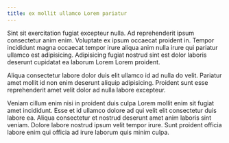 ```yaml
---
title: ex mollit ullamco Lorem pariatur
---
```


Sint sit exercitation fugiat excepteur nulla. Ad reprehenderit ipsum consectetur anim enim. Voluptate ex ipsum occaecat proident in. Tempor incididunt magna occaecat tempor irure aliqua anim nulla irure qui pariatur ullamco est adipisicing. Adipisicing fugiat nostrud sint est dolor laboris deserunt cupidatat ea laborum Lorem Lorem proident.

Aliqua consectetur labore dolor duis elit ullamco id ad nulla do velit. Pariatur amet mollit id non enim deserunt aliquip adipisicing. Proident sunt esse reprehenderit amet velit dolor ad nulla labore excepteur.

Veniam cillum enim nisi in proident duis culpa Lorem mollit enim sit fugiat amet incididunt. Esse et id ullamco dolore ad qui velit elit consectetur duis labore ea. Aliqua consectetur et nostrud deserunt amet anim laboris sint veniam. Dolore labore nostrud ipsum velit tempor irure. Sunt proident officia labore enim qui officia ad irure laborum quis minim culpa.